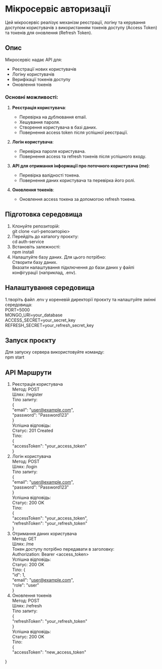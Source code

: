 # Мікросервіс авторизації  

Цей мікросервіс реалізує механізм реєстрації, логіну та керування доступом користувачів з використанням токенів доступу (Access Token) та токенів для оновлення (Refresh Token).  

## Опис  

Мікросервіс надає API для:  
- Реєстрації нових користувачів  
- Логіну користувачів  
- Верифікації токенів доступу  
- Оновлення токенів  

### Основні можливості:  
1. **Реєстрація користувача**:  
   - Перевірка на дублювання email.
   - Хешування пароля.  
   - Створення користувача в базі даних.  
   - Повернення access token після успішної реєстрації.  

2. **Логін користувача**:    
   - Перевірка пароля користувача.    
   - Повернення access та refresh токенів після успішного входу.  

3. **API для отримання інформації про поточного користувача (me)**:  
   - Перевірка валідності токена.  
   - Повернення даних користувача та перевірка його ролі.  

4. **Оновлення токенів**:  
   - Оновлення access токена за допомогою refresh токена.  

## Підготовка середовища  

1. Клонуйте репозиторій:    
   git clone <url-репозиторію>  
2. Перейдіть до каталогу проєкту:  
   cd auth-service    
4. Встановіть залежності:  
   npm install  
5. Налаштуйте базу даних. Для цього потрібно:  
   Створити базу даних.  
   Вказати налаштування підключення до бази даних у файлі конфігурації (наприклад, .env).  

## Налаштування середовища  
1.творіть файл .env у кореневій директорії проєкту та налаштуйте змінні середовища:  
PORT=5000  
MONGO_URI=your_database  
ACCESS_SECRET=your_secret_key  
REFRESH_SECRET=your_refresh_secret_key  
## Запуск проєкту    
Для запуску сервера використовуйте команду:  
npm start  
## API Маршрути    
1. Реєстрація користувача  
Метод: POST  
Шлях: /register  
Тіло запиту:  
{  
  "email": "user@example.com",  
  "password": "Password123"  
}  
Успішна відповідь:  
Статус: 201 Created  
Тіло:  
{  
  "accessToken": "your_access_token"  
}  
2. Логін користувача  
Метод: POST  
Шлях: /login  
Тіло запиту:  
{  
  "email": "user@example.com",  
  "password": "Password123"  
}  
Успішна відповідь:  
Статус: 200 OK  
Тіло:  
{  
  "accessToken": "your_access_token",  
  "refreshToken": "your_refresh_token"  
}  
3. Отримання даних користувача  
Метод: GET  
Шлях: /me    
Токен доступу потрібно передавати в заголовку:  
Authorization: Bearer <access_token>  
Успішна відповідь:  
Статус: 200 OK  
Тіло:
{  
  "id": 1,  
  "email": "user@example.com",  
  "role": "user"  
}
4. Оновлення токенів  
Метод: POST  
Шлях: /refresh  
Тіло запиту:  
{  
  "refreshToken": "your_refresh_token"  
}  
Успішна відповідь:  
Статус: 200 OK  
Тіло:  
{  
  "accessToken": "new_access_token"  

}  
